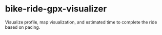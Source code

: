 # bike-ride-gpx-visualizer
Visualize profile, map visualization, and estimated time to complete the ride based on pacing.
